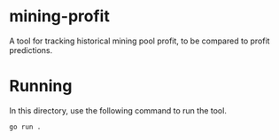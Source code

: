 # mining-profit
A tool for tracking historical mining pool profit, to be compared to profit predictions.

# Running
In this directory, use the following command to run the tool.

```
go run .
```
